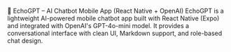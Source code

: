 🤖 EchoGPT – AI Chatbot Mobile App (React Native + OpenAI)
EchoGPT is a lightweight AI-powered mobile chatbot app built with React Native (Expo) and integrated with OpenAI's GPT-4o-mini model. It provides a conversational interface with clean UI, Markdown support, and role-based chat design.
